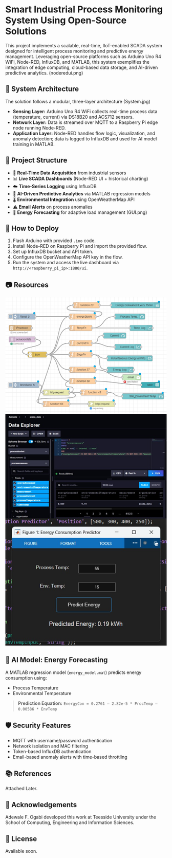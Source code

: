 # Smart Industrial Process Monitoring System Using Open-Source Solutions

This project implements a scalable, real-time, IIoT-enabled SCADA system designed for intelligent process monitoring and predictive energy management. Leveraging open-source platforms such as Arduino Uno R4 WiFi, Node-RED, InfluxDB, and MATLAB, this system exemplifies the integration of edge computing, cloud-based data storage, and AI-driven predictive analytics. 
(noderedui.png)

## 🔧 System Architecture

The solution follows a modular, three-layer architecture 
(System.jpg)
- **Sensing Layer:** Arduino Uno R4 WiFi collects real-time process data (temperature, current) via DS18B20 and ACS712 sensors.
- **Network Layer:** Data is streamed over MQTT to a Raspberry Pi edge node running Node-RED.
- **Application Layer:** Node-RED handles flow logic, visualization, and anomaly detection; data is logged to InfluxDB and used for AI model training in MATLAB.

## 🧩 Project Structure

- 🔁 **Real-Time Data Acquisition** from industrial sensors
- 📊 **Live SCADA Dashboards** (Node-RED UI + historical charting)
- ☁️ **Time-Series Logging** using InfluxDB
- 🔮 **AI-Driven Predictive Analytics** via MATLAB regression models
- 🌡️ **Environmental Integration** using OpenWeatherMap API
- ⚠️ **Email Alerts** on process anomalies
- 🧠 **Energy Forecasting** for adaptive load management
  (GUI.png)

## 🚀 How to Deploy

1. Flash Arduino with provided `.ino` code.
2. Install Node-RED on Raspberry Pi and import the provided flow.
3. Set up InfluxDB bucket and API token.
4. Configure the OpenWeatherMap API key in the flow.
5. Run the system and access the live dashboard via `http://<raspberry_pi_ip>:1880/ui`.

## 📷 Resources

![Node-RED Flow and Dashboard](noderedflow.png)
![InfluxDB Explorer](influxDB.jpg)

## 🧠 AI Model: Energy Forecasting

A MATLAB regression model (`energy_model.mat`) predicts energy consumption using:
- Process Temperature
- Environmental Temperature

> **Prediction Equation:**
> `EnergyCon = 0.2761 – 2.82e-5 * ProcTemp – 0.00586 * EnvTemp`

## 🛡️ Security Features

- MQTT with username/password authentication
- Network isolation and MAC filtering
- Token-based InfluxDB authentication
- Email-based anomaly alerts with time-based throttling

## 📚 References

Attached Later.

## 🤝 Acknowledgements

Adewale F. Ogabi developed this work at Teesside University under the School of Computing, Engineering and Information Sciences.

## 📜 License

Available soon.
